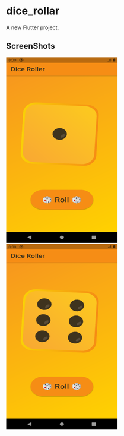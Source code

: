 # dice_rollar

A new Flutter project.

## ScreenShots

<img src="/images/Screenshot_1598495408.png" alt="Screen shot 1" width=300 height =500/>
<img src="/images/Screenshot_1598495425.png" alt="Screen shot 2" width=300 height =500/>



